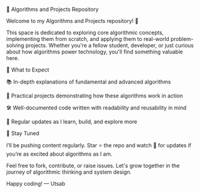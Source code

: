 🧠 Algorithms and Projects Repository

Welcome to my Algorithms and Projects repository! 🚀

This space is dedicated to exploring core algorithmic concepts, implementing them from scratch, and applying them to real-world problem-solving projects. Whether you're a fellow student, developer, or just curious about how algorithms power technology, you'll find something valuable here.


📌 What to Expect

📚 In-depth explanations of fundamental and advanced algorithms

🧪 Practical projects demonstrating how these algorithms work in action

🛠️ Well-documented code written with readability and reusability in mind

🧵 Regular updates as I learn, build, and explore more


📢 Stay Tuned

I’ll be pushing content regularly. Star ⭐ the repo and watch 🔔 for updates if you’re as excited about algorithms as I am.

Feel free to fork, contribute, or raise issues. Let's grow together in the journey of algorithmic thinking and system design.

Happy coding!
— Utsab

